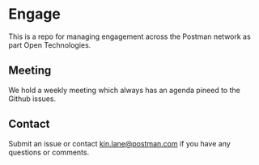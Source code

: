 # Engage
This is a repo for managing engagement across the Postman network as part Open Technologies.

## Meeting
We hold a weekly meeting which always has an agenda pineed to the Github issues.

## Contact
Submit an issue or contact kin.lane@postman.com if you have any questions or comments.


